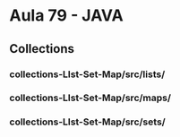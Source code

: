 # Aula 79 - JAVA

## Collections

### collections-LIst-Set-Map/src/lists/

### collections-LIst-Set-Map/src/maps/

### collections-LIst-Set-Map/src/sets/
